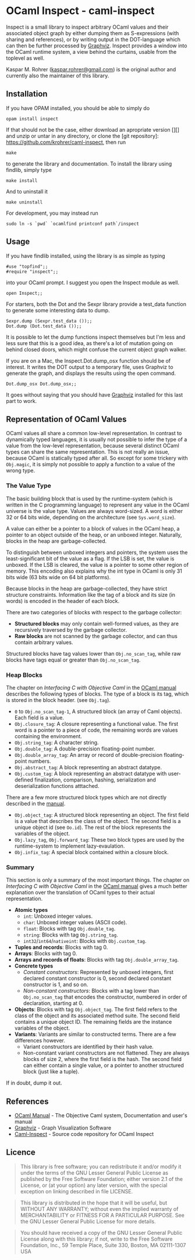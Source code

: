 OCaml Inspect - caml-inspect
======================================================================

Inspect is a small library to inspect arbitrary OCaml values and their
associated object graph by either dumping them as S-expressions (with
sharing and references), or by writing output in the DOT-language
which can then be further processed by [Graphviz][]. Inspect provides
a window into the OCaml runtime system, a view behind the curtains,
usable from the toplevel as well.

Kaspar M. Rohrer (<kaspar.rohrer@gmail.com>) is the original author
and currently also the maintainer of this library.

Installation
----------------------------------------------------------------------

If you have OPAM installed, you should be able to simply do

    opam install inspect

If that should not be the case, either download an apropriate version
[][] and unzip or untar in any directory, or clone the [git
repository]: https://github.com/krohrer/caml-inspect, then run

    make

to generate the library and documentation.
To install the library using findlib, simply type

    make install

And to uninstall it

    make uninstall

For development, you may instead run

    sudo ln -s `pwd` `ocamlfind printconf path`/inspect

Usage
----------------------------------------------------------------------

If you have findlib installed, using the library is as simple as
typing

    #use "topfind";;
    #require "inspect";;

into your OCaml prompt. I suggest you open the Inspect module as well.

    open Inspect;;

For starters, both the Dot and the Sexpr library provide a test_data
function to generate some interesting data to dump.

    Sexpr.dump (Sexpr.test_data ());;
    Dot.dump (Dot.test_data ());;

It is possible to let the dump functions inspect themselves but I'm
less and less sure that this is a good idea, as there's a lot of
mutation going on behind closed doors, which might confuse the current
object graph walker.

If you are on a Mac, the Inspect.Dot.dump_osx function should be of
interest. It writes the DOT output to a temporary file, uses Graphviz
to generate the graph, and displays the results using the open
command.

    Dot.dump_osx Dot.dump_osx;;

It goes without saying that you should have [Graphviz][] installed for
this last part to work.

Representation of OCaml Values
----------------------------------------------------------------------

OCaml values all share a common low-level representation. In contrast
to dynamically typed languages, it is usually not possible to infer
the type of a value from the low-level representation, because several
distinct OCaml types can share the same representation. This is not
really an issue, because OCaml is statically typed after all. So
except for some trickery with `Obj.magic`, it is simply not possible
to apply a function to a value of the wrong type.

### The Value Type

The basic building block that is used by the runtime-system (which is
written in the C programming language) to represent any value in the
OCaml universe is the value type. Values are always word-sized. A word
is either 32 or 64 bits wide, depending on the architecture (see
`Sys.word_size`).

A value can either be a pointer to a block of values in the OCaml
heap, a pointer to an object outside of the heap, or an unboxed
integer. Naturally, blocks in the heap are garbage-collected.

To distinguish between unboxed integers and pointers, the system uses
the least-significant bit of the value as a flag. If the LSB is set,
the value is unboxed. If the LSB is cleared, the value is a pointer to
some other region of memory. This encoding also explains why the int
type in OCaml is only 31 bits wide (63 bits wide on 64 bit platforms).

Because blocks in the heap are garbage-collected, they have strict
structure constraints. Information like the tag of a block and its
size (in words) is encoded in the header of each block.

There are two categories of blocks with respect to the garbage collector:

- **Structured blocks** may only contain well-formed values, as they are
  recursively traversed by the garbage collector.
- **Raw blocks** are not scanned by the garbage collector, and can thus
  contain arbitrary values.

Structured blocks have tag values lower than `Obj.no_scan_tag`, while
raw blocks have tags equal or greater than `Obj.no_scan_tag`.

### Heap Blocks

The chapter on *Interfacing C with Objective Caml* in the [OCaml
manual][OCamlManual] describes the following types of blocks. The type
of a block is its tag, which is stored in the block header. (see
`Obj.tag`).

- `0` to `Obj.no_scan_tag-1`, A structured block (an array of Caml
objects). Each field is a value.
- `Obj.closure_tag`: A closure representing a functional value. The
first word is a pointer to a piece of code, the remaining words are
values containing the environment.
- `Obj.string_tag`: A character string.
- `Obj.double_tag`: A double-precision floating-point number.
- `Obj.double_array_tag`: An array or record of double-precision
floating-point numbers.
- `Obj.abstract_tag`: A block representing an abstract datatype.
- `Obj.custom_tag`: A block representing an abstract datatype with
user-defined finalization, comparison, hashing, serialization and
deserialization functions atttached.

There are a few more structured block types which are not directly
described in the [manual][OCamlManual].

- `Obj.object_tag`: A structured block representing an object. The first
  field is a value that describes the class of the object. The second
  field is a unique object id (see `Oo.id`). The rest of the block
  represents the variables of the object.
- `Obj.lazy_tag`, `Obj.forward_tag`: These two block types are used by the
runtime-system to implement lazy-evaulation.
- `Obj.infix_tag`: A special block contained within a closure block. 

### Summary

This section is only a summary of the most important things.  The
chapter on *Interfacing C with Objective Caml* in the [OCaml
manual][OCamlManual] gives a much better explanation over the
translation of OCaml types to their actual representation.

+ **Atomic types**
  + `int`: Unboxed integer values.
  + `char`: Unboxed integer values (ASCII code).
  + `float`: Blocks with tag `Obj.double_tag`.
  + `string`: Blocks with tag `Obj.string_tag`.
  + `int32`/`int64`/`nativeint`: Blocks with `Obj.custom_tag`.
+ **Tuples and records**: Blocks with tag 0.
+ **Arrays**: Blocks with tag 0.
+ **Arrays and records of floats**: Blocks with tag
`Obj.double_array_tag`.
+ **Concrete types**
    + *Constant constructors*: Represented by unboxed integers, first
    declared constant constructor is 0, second declared constant
    constructor is 1, and so on.
    + *Non-constant constructors*: Blocks with a tag lower than
    `Obj.no_scan_tag` that encodes the constructor, numbered in order
    of declaration, starting at 0.
+ **Objects**: Blocks with tag `Obj.object_tag`. The first field
refers to the class of the object and its associated method
suite. The second field contains a unique object ID. The remaining
fields are the instance variables of the object.
+ **Variants**: Variants are similar to constructed terms. There are a
few differences however.
    + Variant constructors are identified by their hash value.
    + Non-constant variant constructors are not flattened. They are
    always blocks of size 2, where the first field is the hash. The
    second field can either contain a single value, or a pointer to
    another structured block (just like a tuple).

If in doubt, dump it out.

References
----------------------------------------------------------------------

* [OCaml Manual][OCamlManual] - The Objective Caml system, Documentation and user's manual
* [Graphviz][] - Graph Visualization Software
* [Caml-Inspect][] - Source code repository for OCaml Inspect

[OCamlManual]: http://caml.inria.fr/pub/docs/manual-ocaml/ "OCaml Manual"
[Graphviz]: http://www.graphviz.org/ "Graphviz - Graph Visualization Software"
[Caml-Inspect]: http://github.com/krohrer/caml-inspect "Source code repository"

Licence
----------------------------------------------------------------------

> This library is free software; you can redistribute it and/or
> modify it under the terms of the GNU Lesser General Public
> License as published by the Free Software Foundation; either
> version 2.1 of the License, or (at your option) any later version,
> with the special exception on linking described in file LICENSE.

> This library is distributed in the hope that it will be useful,
> but WITHOUT ANY WARRANTY; without even the implied warranty of
> MERCHANTABILITY or FITNESS FOR A PARTICULAR PURPOSE.  See the GNU
> Lesser General Public License for more details.
 
> You should have received a copy of the GNU Lesser General Public
> License along with this library; if not, write to the Free Software
> Foundation, Inc., 59 Temple Place, Suite 330, Boston, MA  02111-1307  USA

